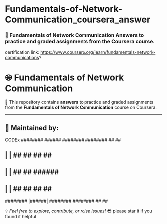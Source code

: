 # Fundamentals-of-Network-Communication_coursera_answer
### 📡 Fundamentals of Network Communication  Answers to practice and graded assignments from the Coursera course.  
certification link: https://www.coursera.org/learn/fundamentals-network-communications?
# 🌐 **Fundamentals of Network Communication**  

📌 This repository contains **answers** to practice and graded assignments from the **Fundamentals of Network Communication** course on Coursera.  

---

## 🚀 **Maintained by:**  
CODEx
########   ######  ########  ########  ##       ##
##        |      |  ##    ##  ##         ##   ## 
##        |      |  ##    ##  ######       ####  
##        |      |  ##    ##  ##         ##   ## 
########  |######| ########  ########  ##       ##


               

💡 *Feel free to explore, contribute, or raise issues!* 😎
please star it if you found it helpful
